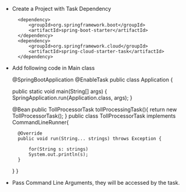 * Create a Project with Task Dependency

		<dependency>
			<groupId>org.springframework.boot</groupId>
			<artifactId>spring-boot-starter</artifactId>
		</dependency>
		<dependency>
			<groupId>org.springframework.cloud</groupId>
			<artifactId>spring-cloud-starter-task</artifactId>
		</dependency>


* Add following code in Main class

	@SpringBootApplication
	@EnableTask
	public class Application {
	
	public static void main(String[] args) {
		SpringApplication.run(Application.class, args);
	}
	
	@Bean
	public TollProcessorTask tollProcessingTask(){
		return new TollProcessorTask();
	} 
	public class TollProcessorTask implements CommandLineRunner{
	
		@Override
		public void run(String... strings) throws Exception {
			
			for(String s: strings)
			System.out.println(s);
		}
		
	} 
	}

* Pass Command Line Arguments, they will be accessed by the task.
